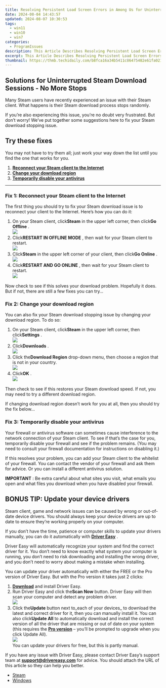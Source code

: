 ```yaml
---
title: Resolving Persistent Load Screen Errors in Among Us for Uninterrupted Fun
date: 2024-08-04 14:43:57
updated: 2024-08-07 10:30:53
tags:
  - win11
  - win10
  - win7
categories:
  - ProgramIssues
description: This Article Describes Resolving Persistent Load Screen Errors in Among Us for Uninterrupted Fun
excerpt: This Article Describes Resolving Persistent Load Screen Errors in Among Us for Uninterrupted Fun
thumbnail: https://thmb.techidaily.com/b8fca16a34b5411c86475482e61fa021f5aeb02943a66dd5dba0e650f0e39da1.jpg
---
```


## Solutions for Uninterrupted Steam Download Sessions - No More Stops

Many Steam users have recently experienced an issue with their Steam client. What happens is their Steam download process stops randomly.

 If you’re also experiencing this issue, you’re no doubt very frustrated. But don’t worry! We’ve put together some suggestions here to fix your Steam download stopping issue.

## Try these fixes

 You may not have to try them all; just work your way down the list until you find the one that works for you.

1. [**Reconnect your Steam client to the Internet**](https://tools.techidaily.com/drivereasy/download/)
2. [**Change your download region**](https://tools.techidaily.com/drivereasy/download/)
3. [**Temporarily disable your antivirus**](https://tools.techidaily.com/drivereasy/download/)

---

### Fix 1: Reconnect your Steam client to the Internet

 The first thing you should try to fix your Steam download issue is to reconnect your client to the Internet. Here’s how you can do it:

1. On your Steam client, click**Steam** in the upper left corner, then click**Go Offline** .  
![](https://images.drivereasy.com/wp-content/uploads/2018/09/img_5baef81932590.jpg)
2. Click**RESTART IN OFFLINE MODE** , then wait for your Steam client to restart.  
![](https://images.drivereasy.com/wp-content/uploads/2018/09/img_5baef9122c2a0.png)
3. Click**Steam** in the upper left corner of your client, then click**Go Online** .  
![](https://images.drivereasy.com/wp-content/uploads/2018/09/img_5baefbf7eb367.jpg)
4. Click**RESTART AND GO ONLINE** , then wait for your Steam client to restart.  
![](https://images.drivereasy.com/wp-content/uploads/2018/09/img_5baefe1b6f7b8.png)

 Now check to see if this solves your download problem. Hopefully it does. But if not, there are still a few fixes you can try…

### Fix 2: Change your download region

 You can also fix your Steam download stopping issue by changing your download region. To do so:

1. On your Steam client, click**Steam** in the upper left corner, then click**Settings** .  
![](https://images.drivereasy.com/wp-content/uploads/2018/09/img_5baf1c8c22314.jpg)
2. Click**Downloads** .  
![](https://images.drivereasy.com/wp-content/uploads/2018/09/img_5baf1dc8149aa.jpg)
3. Click the**Download Region** drop-down menu, then choose a region that is not in your country.  
![](https://images.drivereasy.com/wp-content/uploads/2018/09/img_5baf1eb890f66.jpg)
4. Click**OK** .  
![](https://images.drivereasy.com/wp-content/uploads/2018/09/img_5baf1f534e107.jpg)

 Then check to see if this restores your Steam download speed. If not, you may need to try a different download region.

 If changing download region doesn’t work for you at all, then you should try the fix below…

### Fix 3: Temporarily disable your antivirus

 Your firewall or antivirus software can sometimes cause interference to the network connection of your Steam client. To see if that’s the case for you, temporarily disable your firewall and see if the problem remains. (You may need to consult your firewall documentation for instructions on disabling it.)

 If this resolves your problem, you can add your Steam client to the whitelist of your firewall. You can contact the vendor of your firewall and ask them for advice. Or you can install a different antivirus solution.

**IMPORTANT** : Be extra careful about what sites you visit, what emails you open and what files you download when you have disabled your firewall.

## BONUS TIP: Update your device drivers

 Steam client, game and network issues can be caused by wrong or out-of-date device drivers. You should always keep your device drivers are up to date to ensure they’re working properly on your computer.

 If you don’t have the time, patience or computer skills to update your drivers manually, you can do it automatically with **[Driver Easy](https://tools.techidaily.com/drivereasy/download/)**  .

 Driver Easy will automatically recognize your system and find the correct driver for it. You don’t need to know exactly what system your computer is running, you don’t need to risk downloading and installing the wrong driver, and you don’t need to worry about making a mistake when installing.

 You can update your driver automatically with either the FREE or the Pro version of Driver Easy. But with the Pro version it takes just 2 clicks:

1. [**Download**](https://tools.techidaily.com/drivereasy/download/) and install Driver Easy.
2. Run Driver Easy and click the**Scan Now** button. Driver Easy will then scan your computer and detect any problem driver.  
![](https://images.drivereasy.com/wp-content/uploads/2018/09/img_5ba9ba75eee24.jpg)
3. Click the**Update** button next to_each of your devices_ to download the latest and correct driver for it, then you can manually install it. You can also click**Update All** to automatically download and install the correct version of all the driver that are missing or out of date on your system (this requires the **[Pro version](https://tools.techidaily.com/drivereasy/download/)**  – you’ll be prompted to upgrade when you click Update All).  
![](https://images.drivereasy.com/wp-content/uploads/2018/09/img_5baf275b9f218.jpg)  
 You can update your drivers for free, but this is partly manual.

 If you have any issue with Driver Easy, please contact Driver Easy’s support team at **[support@drivereasy.com](https://tools.techidaily.com/drivereasy/download/)**  for advice. You should attach the URL of this article so they can help you better.

* [Steam](https://tools.techidaily.com/drivereasy/download/)
* [Windows](https://tools.techidaily.com/drivereasy/download/)

<ins class="adsbygoogle"
     style="display:block"
     data-ad-format="autorelaxed"
     data-ad-client="ca-pub-7571918770474297"
     data-ad-slot="1223367746"></ins>



<ins class="adsbygoogle"
     style="display:block"
     data-ad-client="ca-pub-7571918770474297"
     data-ad-slot="8358498916"
     data-ad-format="auto"
     data-full-width-responsive="true"></ins>
